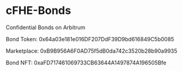 # cFHE-Bonds
Confidential Bonds on Arbitrum

Bond Token: 0x64a03e181e016DF207DdF39D9bd616849C5b0085

Marketplace: 0xB9B956A6F0AD75f5dB0da742c3520b28b90a9935

Bond NFT: 0xaFD717461069733CB63644A1497874A196505Bfe
